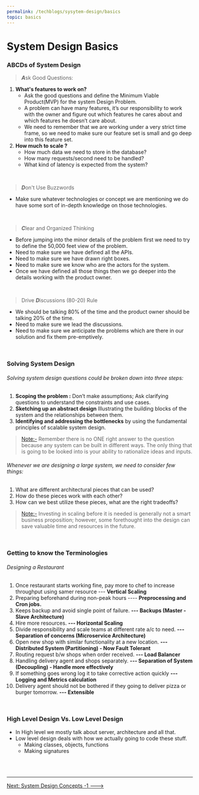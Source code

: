 ```yaml
---
permalink: /techblogs/sysytem-design/basics
topic: basics
---
```




# System Design Basics

### ABCDs of System Design

> ***A***sk Good Questions:

1. **What's features to work on?**
    - Ask the good questions and define the Minimum Viable Product(MVP) for the system Design Problem.
    - A problem can have many features, it’s our responsibility to work with the owner and figure out which features he cares about and which features he doesn’t care about.
    - We need to remember that we are working under a very strict time frame, so we need to make sure our feature set is small and go deep into this feature set.
2. **How much to scale ?**
    - How much data we need to store in the database?
    - How many requests/second need to be handled?
    - What kind of latency is expected from the system?

<br>

> ***D***on't  Use Buzzwords

- Make sure whatever technologies or concept we are mentioning we do have some sort of in-depth knowledge on those technologies.

<br>

> ***C***lear and Organized Thinking

- Before jumping into the minor details of the problem first we need to try to define the 50,000 feet view of the problem.
- Need to make sure we have defined all the APIs.
- Need to make sure we have drawn right boxes.
- Need to make sure we know who are the actors for the system.
- Once we have defined all those things then we go deeper into the details working with the product owner.

<br>

> Drive ***D***iscussions (80-20) Rule

- We should be talking 80% of the time and the product owner should be talking 20% of the time.
- Need to make sure we lead the discussions.
- Need to make sure we anticipate the problems which are there in our solution and fix them pre-emptively.

<br>

### Solving System Design

###### Solving system design questions could be broken down into three steps:

1. **Scoping the problem :** Don’t make assumptions; Ask clarifying questions to understand the constraints and use cases.
2. **Sketching up an abstract design** Illustrating the building blocks of the system and the relationships between them.
3. **Identifying and addressing the bottlenecks** by using the fundamental principles of scalable system design.

> [Note:-]() Remember there is no ONE right answer to the question because any system can be built in different ways. The only thing that is going to be looked into is your ability to rationalize ideas and inputs.

###### Whenever we are designing a large system, we need to consider few things:

1. What are different architectural pieces that can be used?
2. How do these pieces work with each other?
3. How can we best utilize these pieces, what are the right tradeoffs?

> [Note:-]() Investing in scaling before it is needed is generally not a smart business proposition; however, some forethought into the design can save valuable time and resources in the future. 

<br>

### Getting to know the Terminologies

###### Designing a Restaurant

1. Once restaurant starts working fine, pay more to chef to increase throughput using samer resource --- **Vertical Scaling**
2. Preparing beforehand during non-peak hours ---- **Preprocessing and Cron jobs.**
3. Keeps backup and avoid single point of failure. **--- Backups (Master - Slave Architecture)**
4. Hire more resources. **--- Horizontal Scaling**
5. Divide responsibility and scale teams at different rate a/c to need. **--- Separation of concerns (Microservice Architecture)**
6. Open new shop with similar functionality at a new location. **--- Distributed System (Partitioning) - Now Fault Tolerant**
7. Routing request b/w shops when order received. **--- Load Balancer**
8. Handling delivery agent and shops separately. **--- Separation of System (Decoupling) - Handle more effectively**
9. If something goes wrong log it to take corrective action quickly **--- Logging and Metrics calculation**
10. Delivery agent should not be bothered if they going to deliver pizza or burger tomorrow. **--- Extensible**

<br>

### High Level Design Vs. Low Level Design

- In High level we mostly talk about server, architecture and all that.
- Low level design deals with how we actually going to code these stuff.
  - Making classes, objects, functions
  - Making signatures

<br>

<br>

------

<a href="1_system_design_concepts_1" class="next-button">Next: System Design Concepts -1 ---></a>

